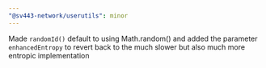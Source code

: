 ```yaml
---
"@sv443-network/userutils": minor
---
```


Made `randomId()` default to using Math.random() and added the parameter `enhancedEntropy` to revert back to the much slower but also much more entropic implementation
